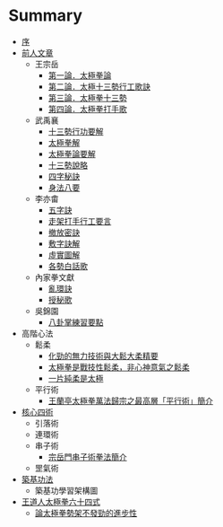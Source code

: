# Summary

* [序](README.md)
* [前人文章](chap01/README.md)
   * 王宗岳
       * [第一論．太極拳論](chap01/太極拳論.md)
       * [第二論．太極十三勢行工歌訣](chap01/太極十三勢行工歌訣.md)
       * [第三論．太極拳十三勢](chap01/太極拳十三勢.md)
       * [第四論．太極拳打手歌](chap01/太極拳打手歌.md)
   * 武禹襄
       * [十三勢行功要解](chap01/十三勢行功要解.md)
       * [太極拳解](chap01/太極拳解.md)
       * [太極拳論要解](chap01/太極拳論要解.md)
       * [十三勢說略](chap01/十三勢說略.md)
       * [四字秘訣](chap01/四字秘訣.md)
       * [身法八要](chap01/身法八要.md)
   * 李亦畬
       * [五字訣](chap01/五字訣.md)
       * [走架打手行工要言](chap01/走架打手行工要言.md)
       * [撤放密訣](chap01/撤放密訣.md)
       * [敷字訣解](chap01/敷字訣解.md)
       * [虛實圖解](chap01/虛實圖解.md)
       * [各勢白話歌](chap01/各勢白話歌.md)
   * 內家拳文獻
       * [亂環訣](chap01/亂環訣.md)
       * [授秘歌](chap01/授秘歌.md)
   * 吳錦園
       * [八卦掌練習要點](chap01/八卦掌練習要點.md)
* 高階心法
   * 鬆柔
       * [化勁的無力技術與大鬆大柔精要](chap02/化勁的無力技術與大鬆大柔精要.md)
       * [太極拳是戰技性鬆柔，非心神意氣之鬆柔](chap02/zhan_ji_xing_song_rou.md)
       * [一片純柔是太極](chap02/yi_pian_chun_rou_shi_tai_ji.md)
   * 平行術
       * [王蘭亭太極拳萬法歸宗之最高層「平行術」簡介](chap02/王蘭亭太極拳萬法歸宗之最高層平行術簡介.md)
* [核心四術](chap03/README.md)
   * 引落術
   * 連環術
   * 串子術
       * [宗岳門串子術拳法簡介](chap03/宗岳門串子術拳法簡介.md)
   * 罡氣術
* [築基功法](chap04/README.md)
   * 築基功學習架構圖
* [王道人太極拳六十四式](chap05/王道人太極拳六十四式.md)
   * [論太極拳勢架不發勁的進步性](chap05/論太極拳勢架不發勁的進步性.md)

